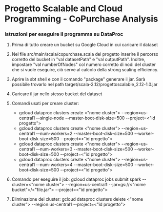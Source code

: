 # Progetto Scalable and Cloud Programming - CoPurchase Analysis
### Istruzioni per eseguire il programma su DataProc

1. Prima di tutto creare un bucket su Google Cloud in cui caricare il dataset

2. Nel file src/main/scala/copurchase.scala del progetto inserire il percorso corretto del bucket in "val datasetPath" e "val outputPath". Inoltre, impostare "val numberOfNodes" col numero corretto di nodi del cluster che si vuole eseguire, ciò serve al calcolo della strong scaling efficiency.

3. Aprire la sbt shell e con il comando "package" generare il jar. Sarà possibile trovarlo nel path target/scala-2.12/progettoscalable_2.12-1.0.jar

4. Caricare il jar nello stesso bucket del dataset

5. Comandi usati per creare cluster:
   - gcloud dataproc clusters create <"nome cluster"> --region=us-central1 --single-node --master-boot-disk-size=500 --project=<"id progetto">
   - gcloud dataproc clusters create <"nome cluster"> --region=us-central1 --num-workers=2 --master-boot-disk-size=500 --worker-boot-disk-size=500 --project=<"id progetto">
   - gcloud dataproc clusters create <"nome cluster"> --region=us-central1 --num-workers=3 --master-boot-disk-size=500 --worker-boot-disk-size=500 --project=<"id progetto">
   - gcloud dataproc clusters create <"nome cluster"> --region=us-central1 --num-workers=4 --master-boot-disk-size=500 --worker-boot-disk-size=500 --project=<"id progetto">

6. Comando per eseguire il job: gcloud dataproc jobs submit spark --cluster=<"nome cluster"> --region=us-central1 --jar=gs://<"nome bucket">/<"file.jar"> --project=<"id progetto">

7. Eliminazione del cluster: gcloud dataproc clusters delete <"nome cluster"> --region us-central1 --project=<"id progetto">
